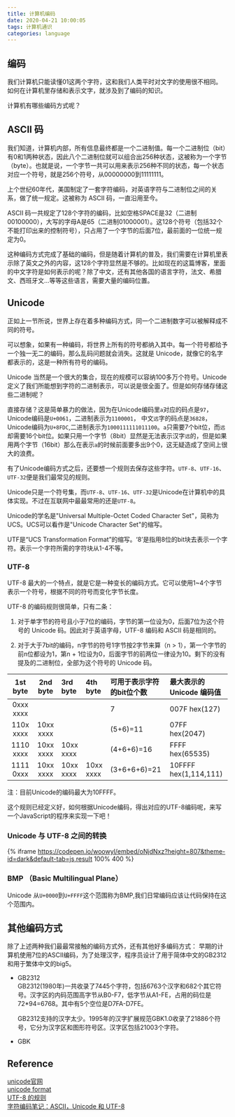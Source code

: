 ```yaml
---
title: 计算机编码
date: 2020-04-21 10:00:05
tags: 计算机通识
categories: language
---
```



## 编码

我们计算机只能读懂01这两个字符，这和我们人类平时对文字的使用很不相同。如何在计算机里存储和表示文字，就涉及到了编码的知识。

计算机有哪些编码方式呢？

## ASCII 码

我们知道，计算机内部，所有信息最终都是一个二进制值。每一个二进制位（bit）有0和1两种状态，因此八个二进制位就可以组合出256种状态，这被称为一个字节（byte）。也就是说，一个字节一共可以用来表示256种不同的状态，每一个状态对应一个符号，就是256个符号，从00000000到11111111。
<!-- more -->

上个世纪60年代，美国制定了一套字符编码，对英语字符与二进制位之间的关系，做了统一规定。这被称为 ASCII 码，一直沿用至今。

ASCII 码一共规定了128个字符的编码，比如空格SPACE是32（二进制00100000），大写的字母A是65（二进制01000001）。这128个符号（包括32个不能打印出来的控制符号），只占用了一个字节的后面7位，最前面的一位统一规定为0。

这种编码方式完成了基础的编码，但是随着计算机的普及，我们需要在计算机里表示除了英文之外的内容，这128个字符显然是不够的。比如现在的这篇博客，里面的中文字符是如何表示的呢？除了中文，还有其他各国的语言字符，法文、希腊文、西班牙文...等等这些语言，需要大量的编码位置。

## Unicode

正如上一节所说，世界上存在着多种编码方式，同一个二进制数字可以被解释成不同的符号。

可以想象，如果有一种编码，将世界上所有的符号都纳入其中。每一个符号都给予一个独一无二的编码，那么乱码问题就会消失。这就是 Unicode，就像它的名字都表示的，这是一种所有符号的编码。

Unicode 当然是一个很大的集合，现在的规模可以容纳100多万个符号。Unicode定义了我们所能想到字符的二进制表示，可以说是很全面了。但是如何存储存储这些二进制呢？

直接存储？这是简单暴力的做法，因为在Unicode编码里`a`对应的码点是`97`，Unicode编码是`U+0061`，二进制表示为`1100001`， 中文`远`字的码点是`36828`，Unicode编码为`U+8FDC`,二进制表示为`1000111111011100`。`a`只需要7个bit位，而`远`却需要16个bit位。如果只用一个字节（8bit）显然是无法表示汉字`远`的，但是如果用两个字节（16bit）那么在表示`a`的时候前面要多出9个0，这无疑造成了空间上很大的浪费。

有了Unicode编码方式之后，还要想一个规则去保存这些字符。`UTF-8`、`UTF-16`、`UTF-32`便是我们最常见的规则。

Unicode只是一个符号集，而`UTF-8`、`UTF-16`、`UTF-32`是Unicode在计算机中的具体实现。不过在互联网中最最常用的还是`UTF-8`。

Unicode的学名是"Universal Multiple-Octet Coded Character Set"，简称为UCS。UCS可以看作是"Unicode Character Set"的缩写。

UTF是“UCS Transformation Format”的缩写。‘8’是指用8位的bit块去表示一个字符。表示一个字符所需的字符块从1-4不等。

### UTF-8

UTF-8 最大的一个特点，就是它是一种变长的编码方式。它可以使用1~4个字节表示一个符号，根据不同的符号而变化字节长度。

UTF-8 的编码规则很简单，只有二条：

1. 对于单字节的符号且小于7位的编码，字节的第一位设为0，后面7位为这个符号的 Unicode 码。因此对于英语字母，UTF-8 编码和 ASCII 码是相同的。

2. 对于大于7bit的编码，n字节的符号1字节按2字节来算（n > 1），第一个字节的前n位都设为1，第n + 1位设为0，后面字节的前两位一律设为10。剩下的没有提及的二进制位，全部为这个符号的 Unicode 码。

|1st byte|2nd byte|3rd byte|4th byte| 可用于表示字符的bit位个数|最大表示的Unicode 编码值|
|:---:|:---:|:---|:---|:---|:---|
|0xxx xxxx|         |         |         |    7       |007F hex(127)        |
|110x xxxx|10xx xxxx|         |         |(5+6)=11    |07FF hex(2047)       |
|1110 xxxx|10xx xxxx|10xx xxxx|         |(4+6+6)=16  |FFFF hex(65535)      |
|1111 0xxx|10xx xxxx|10xx xxxx|10xx xxxx|(3+6+6+6)=21|10FFFF hex(1,114,111)|

注：目前Unicode的编码最大为10FFFF。

这个规则已经定义好，如何根据Unicode编码，得出对应的UTF-8编码呢，来写一个JavaScript的程序来实现一下吧！

### Unicode 与 UTF-8 之间的转换

{% iframe https://codepen.io/woowyl/embed/oNjdNxz?height=807&theme-id=dark&default-tab=js,result 100% 400 %}

### BMP （Basic Multilingual Plane）

Unicode 从`U+0000`到`U+FFFF`这个范围称为BMP,我们日常编码应该让代码保持在这个范围内。

## 其他编码方式

除了上述两种我们最最常接触的编码方式外，还有其他好多编码方式：
早期的计算机使用7位的ASCII编码，为了处理汉字，程序员设计了用于简体中文的GB2312和用于繁体中文的big5。

- GB2312  
    GB2312(1980年)一共收录了7445个字符，包括6763个汉字和682个其它符号。汉字区的内码范围高字节从B0-F7，低字节从A1-FE，占用的码位是72*94=6768。其中有5个空位是D7FA-D7FE。

    GB2312支持的汉字太少。1995年的汉字扩展规范GBK1.0收录了21886个符号，它分为汉字区和图形符号区。汉字区包括21003个字符。
- GBK


## Reference

[unicode官网](https://home.unicode.org/)  
[unicode format](https://www.fileformat.info/info/unicode/)  
[UTF-8 的规则](https://www.fileformat.info/info/unicode/utf8.htm)  
[字符编码笔记：ASCII，Unicode 和 UTF-8](http://www.ruanyifeng.com/blog/2007/10/ascii_unicode_and_utf-8.html)